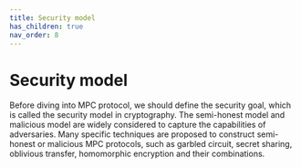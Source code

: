 ```yaml
---
title: Security model
has_children: true
nav_order: 8
---
```


# Security model

Before diving into MPC protocol, we should define the security goal, which is called the security model in cryptography. The semi-honest model and malicious model are widely considered to capture the capabilities of adversaries. Many specific techniques are proposed to construct semi-honest or malicious MPC protocols, such as garbled circuit, secret sharing, oblivious transfer, homomorphic encryption and their combinations.